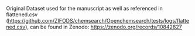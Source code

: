 Original Dataset used for the manuscript as well as referenced in flattened.csv (https://github.com/ZIFODS/chemsearch/Openchemsearch/tests/logs/flattened.csv), can be found in Zenodo: https://zenodo.org/records/10842827
